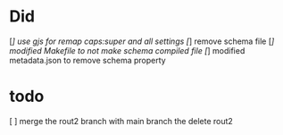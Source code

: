 # Did

[*] use gjs for remap caps:super and all settings
[*] remove schema file
[*] modified Makefile to not make schema compiled file
[*] modified metadata.json to remove schema property

# todo

[ ] merge the rout2 branch with main branch the delete rout2
